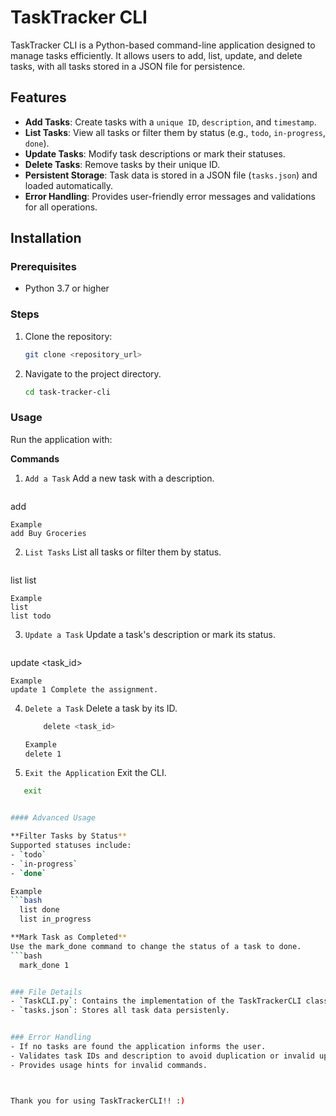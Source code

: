 # TaskTracker CLI

TaskTracker CLI is a Python-based command-line application designed to manage tasks efficiently. It allows users to add,
list, update, and delete tasks, with all tasks stored in a JSON file for persistence. 


## Features

- **Add Tasks**: Create tasks with a `unique ID`, `description`, and `timestamp`.
- **List Tasks**: View all tasks or filter them by status (e.g., `todo`, `in-progress`, `done`).
- **Update Tasks**: Modify task descriptions or mark their statuses.
- **Delete Tasks**: Remove tasks by their unique ID.
- **Persistent Storage**: Task data is stored in a JSON file (`tasks.json`) and loaded automatically.
- **Error Handling**: Provides user-friendly error messages and validations for all operations.

## Installation

### Prerequisites

- Python 3.7 or higher

### Steps

1. Clone the repository:
   ```bash
   git clone <repository_url>


2. Navigate to the project directory.
   ```bash
   cd task-tracker-cli


### Usage
Run the application with:



**Commands**
1. `Add a Task`
    Add a new task with a description.
    ```bash
add <description>

    Example
    add Buy Groceries 

2. `List Tasks`
    List all tasks or filter them by status.
    ```bash
list
list <status>

    Example
    list
    list todo

3. `Update a Task`
    Update a task's description or mark its status.
    ```bash
update <task_id> <description>

    Example
    update 1 Complete the assignment.

4. `Delete a Task`
    Delete a task by its ID.
    ```bash
        delete <task_id>

    Example
    delete 1

5. `Exit the Application`
    Exit the CLI.
  ```bash
     exit 


#### Advanced Usage

**Filter Tasks by Status**
Supported statuses include:
- `todo`
- `in-progress`
- `done`

Example
```bash
    list done
    list in_progress

**Mark Task as Completed**
Use the mark_done command to change the status of a task to done.
```bash
    mark_done 1


### File Details
- `TaskCLI.py`: Contains the implementation of the TaskTrackerCLI class and all the command handlers and utilities methods.
- `tasks.json`: Stores all task data persistenly.


### Error Handling
- If no tasks are found the application informs the user.
- Validates task IDs and description to avoid duplication or invalid updates.
- Provides usage hints for invalid commands.



Thank you for using TaskTrackerCLI!! :)